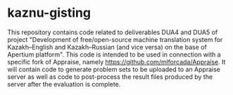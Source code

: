 # kaznu-gisting
This repository contains code related to deliverables DUA4 and DUA5 of project "Development of free/open-source machine translation system for Kazakh–English and Kazakh–Russian (and vice versa) on the base of Apertium platform". This code is intended to be used in connection with a specific fork of Appraise, namely https://github.com/mlforcada/Appraise. It will contain code to generate problem sets to be uploaded to an Appraise server as well as code to post-process the result files produced by the server after the evaluation is complete.
